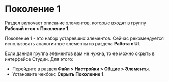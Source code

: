 # Поколение 1

Раздел включает описание элементов, которые входят в группу **Рабочий стол > Поколение 1**. 

Поколение 1 - это набор устаревших элементов. Сейчас рекомендуется использовать аналогичные элементы из раздела **Работа с UI**.

Если данная группа элементов вам не нужна, то ее можно скрыть в интерфейсе Студии. Для этого:
* Перейдите в раздел **Файл > Настройки > Общие > Элементы**.
* Установите чекбокс **Скрыть Поколение 1**.
